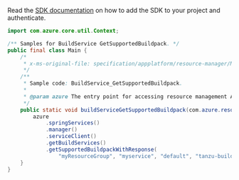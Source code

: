 Read the [SDK documentation](https://github.com/Azure/azure-sdk-for-java/blob/azure-resourcemanager_2.15.0/sdk/resourcemanager/azure-resourcemanager/README.md) on how to add the SDK to your project and authenticate.

```java
import com.azure.core.util.Context;

/** Samples for BuildService GetSupportedBuildpack. */
public final class Main {
    /*
     * x-ms-original-file: specification/appplatform/resource-manager/Microsoft.AppPlatform/stable/2022-04-01/examples/BuildService_GetSupportedBuildpack.json
     */
    /**
     * Sample code: BuildService_GetSupportedBuildpack.
     *
     * @param azure The entry point for accessing resource management APIs in Azure.
     */
    public static void buildServiceGetSupportedBuildpack(com.azure.resourcemanager.AzureResourceManager azure) {
        azure
            .springServices()
            .manager()
            .serviceClient()
            .getBuildServices()
            .getSupportedBuildpackWithResponse(
                "myResourceGroup", "myservice", "default", "tanzu-buildpacks-java-azure", Context.NONE);
    }
}
```
